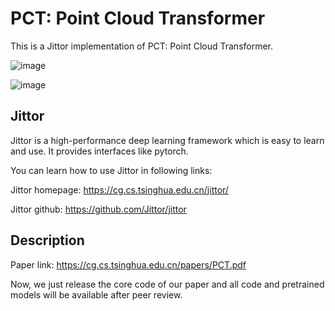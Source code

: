 # PCT: Point Cloud Transformer

This is a Jittor implementation of PCT: Point Cloud Transformer.


![image](https://github.com/MenghaoGuo/PCT/blob/main/imgs/architecture.png)

![image](https://github.com/MenghaoGuo/PCT/blob/main/imgs/attention.png)



## Jittor

Jittor is a  high-performance deep learning framework which is easy to learn and use. It provides interfaces like pytorch.

You can learn how to use Jittor in following links:

Jittor homepage:  https://cg.cs.tsinghua.edu.cn/jittor/

Jittor github:  https://github.com/Jittor/jittor

## Description

Paper link: https://cg.cs.tsinghua.edu.cn/papers/PCT.pdf

Now, we just release the core code of our paper and all code and pretrained models will be available after peer review.



